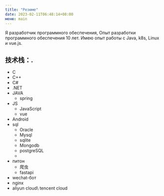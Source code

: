 ```yaml
---
title: "Резюме"
date: 2023-02-11T06:48:14+08:00
меню: main
---
```

Я разработчик программного обеспечения,
Опыт разработки программного обеспечения 10 лет.
Имею опыт работы с Java, k8s, Linux и vue.js.
## 技术栈：.
- C
- C++
- C#
- .NET
- JAVA
  - spring
- JS
  - JavaScript
  - vue
- Android
- sql
  - Oracle
  - Mysql
  - sqlite
  - Mongodb
  - postgreSQL
  -
- питон
  - 爬虫
  - fastapi
- wechat-бот
- nginx
- aliyun cloud\ tencent cloud


